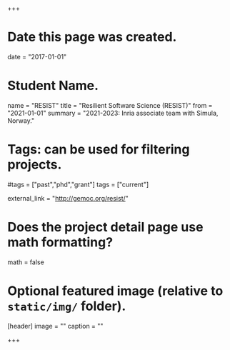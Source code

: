 +++
# Date this page was created.
date = "2017-01-01"

# Student Name.
name = "RESIST"
title = "Resilient Software Science (RESIST)"
from = "2021-01-01"
summary = "2021-2023: Inria associate team with Simula, Norway."

# Tags: can be used for filtering projects.
#tags = ["past","phd","grant"]
tags = ["current"]

external_link = "http://gemoc.org/resist/"

# Does the project detail page use math formatting?
math = false

# Optional featured image (relative to `static/img/` folder).
[header]
image = ""
caption = ""

+++
